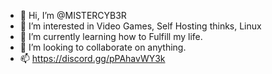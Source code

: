- 👋 Hi, I’m @MISTERCYB3R
- 👀 I’m interested in Video Games, Self Hosting thinks, Linux
- 🌱 I’m currently learning how to Fulfill my life.
- 💞️ I’m looking to collaborate on anything.
- 📫 https://discord.gg/pPAhavWY3k

<!---
MISTERCYB3R/MISTERCYB3R is a ✨ special ✨ repository because its `README.md` (this file) appears on your GitHub profile.
You can click the Preview link to take a look at your changes.
--->
